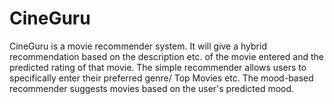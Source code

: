 # CineGuru
CineGuru is a movie recommender system.  It will give a hybrid recommendation based on the description etc. of the movie entered and the predicted rating of that movie. The simple recommender allows users to specifically enter their preferred genre/ Top Movies etc. The mood-based recommender suggests movies based on the user's predicted mood.
